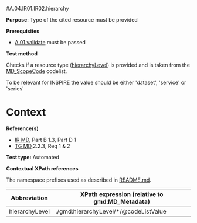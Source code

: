 #A.04.IR01.IR02.hierarchy

**Purpose**: Type of the cited resource must be provided

**Prerequisites**

* [A.01.validate](A.01.validate.md) must be passed

**Test method**

Checks if a resource type ([hierarchyLevel](#hierarchyLevel)) is provided and is taken from the [MD_ScopeCode](http://inspire.ec.europa.eu/metadata-codelist/ResourceType/) codelist.

To be relevant for INSPIRE the value should be either 'dataset', 'service' or 'series'

# Context

**Reference(s)**	 

* [IR MD](./README.md#ref_IR_MD), Part B 1.3, Part D 1
* [TG MD](./README.md#ref_TG_MD),2.2.3, Req 1 & 2

**Test type:** Automated

**Contextual XPath references**

The namespace prefixes used as described in [README.md](./README.md#namespaces).

Abbreviation                                   |  XPath expression (relative to gmd:MD_Metadata)
-----------------------------------------------| -------------------------------------------------------------------------
hierarchyLevel <a name="hierarchyLevel"></a>   | ./gmd:hierarchyLevel/*/@codeListValue
